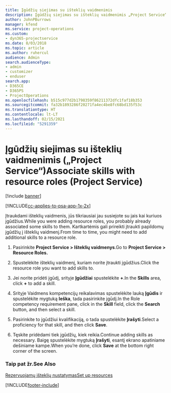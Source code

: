 ```yaml
---
title: Įgūdžių siejimas su išteklių vaidmenimis
description: Įgūdžių siejimas su išteklių vaidmenimis „Project Service“
author: JohnPBurrows
manager: kfend
ms.service: project-operations
ms.custom:
- dyn365-projectservice
ms.date: 8/03/2018
ms.topic: article
ms.author: ruhercul
audience: Admin
search.audienceType:
- admin
- customizer
- enduser
search.app:
- D365CE
- D365PS
- ProjectOperations
ms.openlocfilehash: b515c977d2b1798359f86211372dfc1faf18b353
ms.sourcegitcommit: fa32b1893286f20271fa4ec4be8fc68bd135f53c
ms.translationtype: HT
ms.contentlocale: lt-LT
ms.lasthandoff: 02/15/2021
ms.locfileid: "5291359"
---
```

# <a name="associate-skills-with-resource-roles-project-service"></a><span data-ttu-id="49ade-103">Įgūdžių siejimas su išteklių vaidmenimis („Project Service“)</span><span class="sxs-lookup"><span data-stu-id="49ade-103">Associate skills with resource roles (Project Service)</span></span>

[!include [banner](../includes/psa-now-project-operations.md)]

[!INCLUDE[cc-applies-to-psa-app-1x-2x](../includes/cc-applies-to-psa-app-1x-2x.md)]

<span data-ttu-id="49ade-104">Įtraukdami išteklių vaidmenis, jūs tikriausiai jau susiejote su jais kai kuriuos įgūdžius.</span><span class="sxs-lookup"><span data-stu-id="49ade-104">While you were adding resource roles, you probably already associated some skills to them.</span></span> <span data-ttu-id="49ade-105">Kartkartėmis gali prireikti įtraukti papildomų įgūdžių į išteklių vaidmenį.</span><span class="sxs-lookup"><span data-stu-id="49ade-105">From time to time, you might need to add additional skills to a resource role.</span></span>  
  
1.  <span data-ttu-id="49ade-106">Pasirinkite **Project Service > Išteklių vaidmenys**.</span><span class="sxs-lookup"><span data-stu-id="49ade-106">Go to **Project Service > Resource Roles.**</span></span>  
  
2.  <span data-ttu-id="49ade-107">Spustelėkite išteklių vaidmenį, kuriam norite įtraukti įgūdžius.</span><span class="sxs-lookup"><span data-stu-id="49ade-107">Click the resource role you want to add skills to.</span></span>  
  
3.  <span data-ttu-id="49ade-108">Jei norite pridėti įgūdį, srityje **Įgūdžiai** spustelėkite **+**.</span><span class="sxs-lookup"><span data-stu-id="49ade-108">In the **Skills** area, click **+** to add a skill.</span></span>  
  
4.  <span data-ttu-id="49ade-109">Srityje Vaidmens kompetencijų reikalavimas spustelėkite lauką **Įgūdis** ir spustelėkite mygtuką **Ieška**, tada pasirinkite įgūdį.</span><span class="sxs-lookup"><span data-stu-id="49ade-109">In the Role competency requirement pane, click in the **Skill** field, click the **Search** button,  and then select a skill.</span></span>  
  
5.  <span data-ttu-id="49ade-110">Pasirinkite to įgūdžiui kvalifikaciją, o tada spustelėkite **Įrašyti**.</span><span class="sxs-lookup"><span data-stu-id="49ade-110">Select a proficiency for that skill, and then click **Save**.</span></span>  
  
6.  <span data-ttu-id="49ade-111">Tęskite pridėdami tiek įgūdžių, kiek reikia.</span><span class="sxs-lookup"><span data-stu-id="49ade-111">Continue adding skills as necessary.</span></span> <span data-ttu-id="49ade-112">Baigę spustelėkite mygtuką **Įrašyti**, esantį ekrano apatiniame dešiniame kampe.</span><span class="sxs-lookup"><span data-stu-id="49ade-112">When you’re done, click **Save** at the bottom right corner of the screen.</span></span>  
  
### <a name="see-also"></a><span data-ttu-id="49ade-113">Taip pat žr.</span><span class="sxs-lookup"><span data-stu-id="49ade-113">See Also</span></span>  
 [<span data-ttu-id="49ade-114">Rezervuojamų išteklių nustatymas</span><span class="sxs-lookup"><span data-stu-id="49ade-114">Set up resources</span></span>](../psa/set-up-resources.md)


[!INCLUDE[footer-include](../includes/footer-banner.md)]